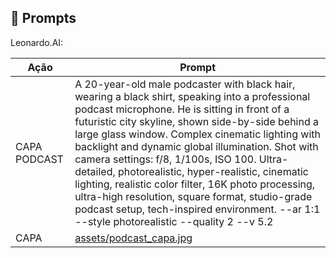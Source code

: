 ## 🧠 Prompts

Leonardo.AI:

| Ação         | Prompt                                                                                                                                                                                                                                                                                                                                 |
|--------------|-----------------------------------------------------------------------------------------------------------------------------------------------------------------------------------------------------------------------------------------------------------------------------------------------------------------------------------------|
| CAPA PODCAST | A 20-year-old male podcaster with black hair, wearing a black shirt, speaking into a professional podcast microphone. He is sitting in front of a futuristic city skyline, shown side-by-side behind a large glass window. Complex cinematic lighting with backlight and dynamic global illumination. Shot with camera settings: f/8, 1/100s, ISO 100. Ultra-detailed, photorealistic, hyper-realistic, cinematic lighting, realistic color filter, 16K photo processing, ultra-high resolution, square format, studio-grade podcast setup, tech-inspired environment. --ar 1:1 --style photorealistic --quality 2 --v 5.2 |
| CAPA         | [assets/podcast_capa.jpg](assets/podcast_capa.jpg)                                                                                                                                                                                                                                                                                     |